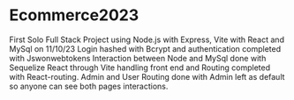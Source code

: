# Ecommerce2023
 First Solo Full Stack Project using Node.js with Express, Vite with React and MySql on 11/10/23
Login hashed with Bcrypt and authentication completed with Jswonwebtokens
Interaction between Node and MySql done with Sequelize
React through Vite handling front end and Routing completed with React-routing. 
Admin and User Routing done with Admin left as default so anyone can see both pages interactions.
